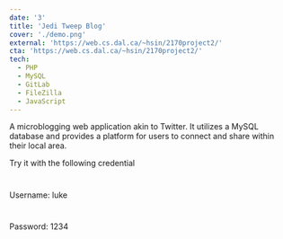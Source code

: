 ```yaml
---
date: '3'
title: 'Jedi Tweep Blog'
cover: './demo.png'
external: 'https://web.cs.dal.ca/~hsin/2170project2/'
cta: 'https://web.cs.dal.ca/~hsin/2170project2/'
tech:
  - PHP
  - MySQL
  - GitLab
  - FileZilla
  - JavaScript
---
```


A microblogging web application akin to Twitter. It utilizes a MySQL database and provides a platform for users to connect and share within their local area.

Try it with the following credential

#

Username: luke

#

Password: 1234
